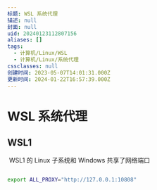 ```yaml
---
标题: WSL 系统代理
描述: null
封面: null
uid: 20240123112807156
aliases: []
tags:
  - 计算机/Linux/WSL
  - 计算机/Linux/系统代理
cssclasses: null
创建时间: 2023-05-07T14:01:31.000Z
更新时间: 2024-01-22T16:57:39.000Z
---
```


# WSL 系统代理

## WSL1

 WSL1 的 Linux 子系统和 Windows 共享了网络端口

```sh

export ALL_PROXY="http://127.0.0.1:10808"

```
